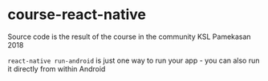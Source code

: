 # course-react-native
Source code is the result of the course in the community KSL Pamekasan 2018

`react-native run-android` is just one way to run your app - you can also run it directly from within Android